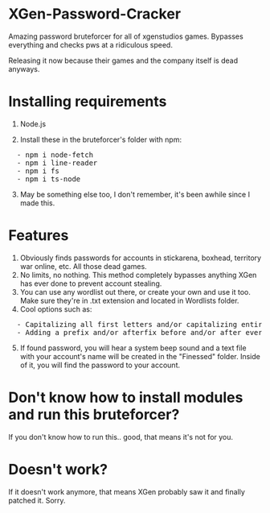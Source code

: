 # XGen-Password-Cracker
Amazing password bruteforcer for all of xgenstudios games. Bypasses everything and checks pws at a ridiculous speed.

Releasing it now because their games and the company itself is dead anyways.

# Installing requirements

1. Node.js

2. Install these in the bruteforcer's folder with npm:
<pre>
  - npm i node-fetch
  - npm i line-reader
  - npm i fs
  - npm i ts-node
</pre>

3. May be something else too, I don't remember, it's been awhile since I made this.

# Features

1. Obviously finds passwords for accounts in stickarena, boxhead, territory war online, etc. All those dead games.
2. No limits, no nothing. This method completely bypasses anything XGen has ever done to prevent account stealing.
3. You can use any wordlist out there, or create your own and use it too. Make sure they're in .txt extension and located in Wordlists folder.
4. Cool options such as:
<pre>
  - Capitalizing all first letters and/or capitalizing entire words in wordlists (you can choose).
  - Adding a prefix and/or afterfix before and/or after every word in wordlist (numbers for example)
</pre>
5. If found password, you will hear a system beep sound and a text file with your account's name will be created in the "Finessed" folder. Inside of it, you will find the password to your account.

# Don't know how to install modules and run this bruteforcer?

If you don't know how to run this.. good, that means it's not for you.

# Doesn't work?

If it doesn't work anymore, that means XGen probably saw it and finally patched it. Sorry.
